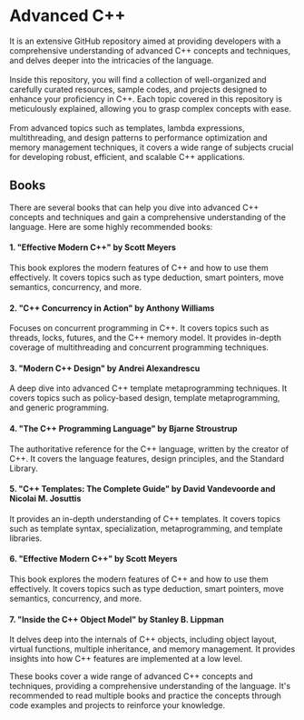 # Advanced C++

It is an extensive GitHub repository aimed at providing developers with a comprehensive understanding of advanced C++ concepts and techniques, and delves deeper into the intricacies of the language. </br>
</br>
Inside this repository, you will find a collection of well-organized and carefully curated resources, sample codes, and projects designed to enhance your proficiency in C++. Each topic covered in this repository is meticulously explained, allowing you to grasp complex concepts with ease.</br>
</br>
From advanced topics such as templates, lambda expressions, multithreading, and design patterns to performance optimization and memory management techniques, it covers a wide range of subjects crucial for developing robust, efficient, and scalable C++ applications.

## Books

There are several books that can help you dive into advanced C++ concepts and techniques and gain a comprehensive understanding of the language. Here are some highly recommended books:

#### 1. "Effective Modern C++" by Scott Meyers
This book explores the modern features of C++ and how to use them effectively. It covers topics such as type deduction, smart pointers, move semantics, concurrency, and more.

#### 2. "C++ Concurrency in Action" by Anthony Williams
Focuses on concurrent programming in C++. It covers topics such as threads, locks, futures, and the C++ memory model. It provides in-depth coverage of multithreading and concurrent programming techniques.

#### 3. "Modern C++ Design" by Andrei Alexandrescu
A deep dive into advanced C++ template metaprogramming techniques. It covers topics such as policy-based design, template metaprogramming, and generic programming.

#### 4. "The C++ Programming Language" by Bjarne Stroustrup
The authoritative reference for the C++ language, written by the creator of C++. It covers the language features, design principles, and the Standard Library.

#### 5. "C++ Templates: The Complete Guide" by David Vandevoorde and Nicolai M. Josuttis
It provides an in-depth understanding of C++ templates. It covers topics such as template syntax, specialization, metaprogramming, and template libraries.

#### 6. "Effective Modern C++" by Scott Meyers
This book explores the modern features of C++ and how to use them effectively. It covers topics such as type deduction, smart pointers, move semantics, concurrency, and more.

#### 7. "Inside the C++ Object Model" by Stanley B. Lippman
It delves deep into the internals of C++ objects, including object layout, virtual functions, multiple inheritance, and memory management. It provides insights into how C++ features are implemented at a low level.

These books cover a wide range of advanced C++ concepts and techniques, providing a comprehensive understanding of the language. It's recommended to read multiple books and practice the concepts through code examples and projects to reinforce your knowledge.
